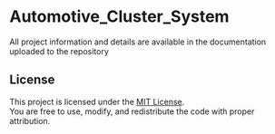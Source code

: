 # Automotive_Cluster_System
All project information and details are available in the documentation uploaded to the repository

## License
This project is licensed under the [MIT License](LICENSE).  
You are free to use, modify, and redistribute the code with proper attribution.